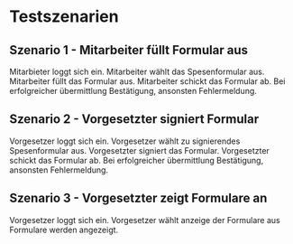 # Testszenarien

## Szenario 1 - Mitarbeiter füllt Formular aus

Mitarbieter loggt sich ein.
Mitarbeiter wählt das Spesenformular aus.
Mitarbeiter füllt das Formular aus.
Mitarbeiter schickt das Formular ab.
Bei erfolgreicher übermittlung Bestätigung, ansonsten Fehlermeldung.

## Szenario 2 - Vorgesetzter signiert Formular

Vorgesetzer loggt sich ein.
Vorgesetzer wählt zu signierendes Spesenformular aus.
Vorgesetzter signiert das Formular.
Vorgesetzter schickt das Formular ab.
Bei erfolgreicher übermittlung Bestätigung, ansonsten Fehlermeldung.

## Szenario 3 - Vorgesetzter zeigt Formulare an

Vorgesetzer loggt sich ein.
Vorgesetzer wählt anzeige der Formulare aus
Formulare werden angezeigt.
